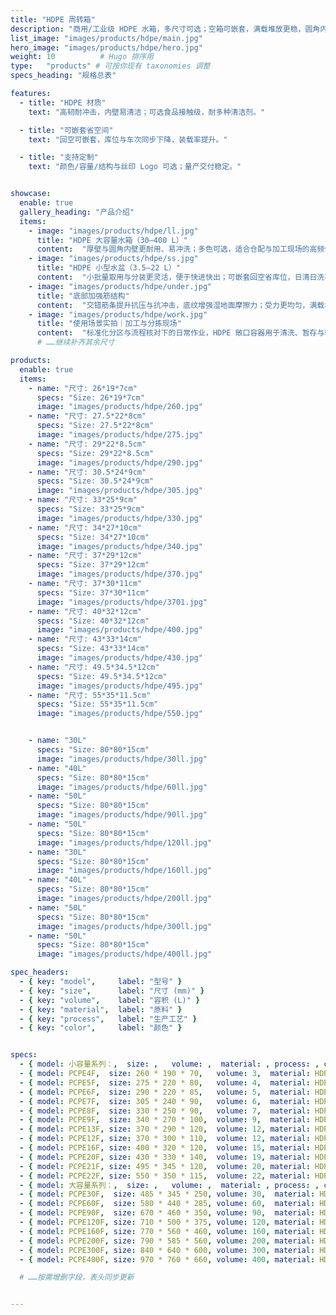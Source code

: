 ```yaml
---
title: "HDPE 周转箱"
description: "商用/工业级 HDPE 水箱，多尺寸可选；空箱可嵌套，满载堆放更稳，圆角内壁好清洗。"
list_image: "images/products/hdpe/main.jpg"
hero_image: "images/products/hdpe/hero.jpg"
weight: 10          # Hugo 排序用
type:   "products" # 可按你现有 taxonomies 调整
specs_heading: "规格总表"

features:
  - title: "HDPE 材质"
    text: "高韧耐冲击，内壁易清洁；可选食品接触级，耐多种清洁剂。"

  - title: "可嵌套省空间"
    text: "回空可嵌套，库位与车次同步下降，装载率提升。"

  - title: "支持定制"
    text: "颜色/容量/结构与丝印 Logo 可选；量产交付稳定。"


showcase:
  enable: true
  gallery_heading: "产品介绍"
  items:
    - image: "images/products/hdpe/ll.jpg"
      title: "HDPE 大容量水箱（30–400 L）"
      content:  "厚壁与圆角内壁更耐用、易冲洗；多色可选，适合仓配与加工现场的高频使用。"
    - image: "images/products/hdpe/ss.jpg"
      title: "HDPE 小型水盆（3.5–22 L）"
      content:  "小批量取用与分装更灵活，便于快进快出；可嵌套回空省库位，日清日洗不易挂污。"
    - image: "images/products/hdpe/under.jpg"
      title: "底部加强筋结构"
      content:  "交错筋条提升抗压与抗冲击，底纹增强湿地面摩擦力；受力更均匀，满载堆放更稳。"
    - image: "images/products/hdpe/work.jpg"
      title: "使用场景实拍｜加工与分拣现场"
      content:  "标准化分区与流程核对下的日常作业，HDPE 敞口容器用于清洗、暂存与转运。"
      # ……继续补齐其余尺寸

products:
  enable: true
  items:
    - name: "尺寸: 26*19*7cm"
      specs: "Size: 26*19*7cm"
      image: "images/products/hdpe/260.jpg"
    - name: "尺寸: 27.5*22*8cm"
      specs: "Size: 27.5*22*8cm"
      image: "images/products/hdpe/275.jpg"
    - name: "尺寸: 29*22*8.5cm"
      specs: "Size: 29*22*8.5cm"
      image: "images/products/hdpe/290.jpg"
    - name: "尺寸: 30.5*24*9cm"
      specs: "Size: 30.5*24*9cm"
      image: "images/products/hdpe/305.jpg"
    - name: "尺寸: 33*25*9cm"
      specs: "Size: 33*25*9cm"
      image: "images/products/hdpe/330.jpg"
    - name: "尺寸: 34*27*10cm"
      specs: "Size: 34*27*10cm"
      image: "images/products/hdpe/340.jpg"
    - name: "尺寸: 37*29*12cm"
      specs: "Size: 37*29*12cm"
      image: "images/products/hdpe/370.jpg"
    - name: "尺寸: 37*30*11cm"
      specs: "Size: 37*30*11cm"
      image: "images/products/hdpe/3701.jpg"
    - name: "尺寸: 40*32*12cm"
      specs: "Size: 40*32*12cm"
      image: "images/products/hdpe/400.jpg"
    - name: "尺寸: 43*33*14cm"
      specs: "Size: 43*33*14cm"
      image: "images/products/hdpe/430.jpg"
    - name: "尺寸: 49.5*34.5*12cm"
      specs: "Size: 49.5*34.5*12cm"
      image: "images/products/hdpe/495.jpg"
    - name: "尺寸: 55*35*11.5cm"
      specs: "Size: 55*35*11.5cm"
      image: "images/products/hdpe/550.jpg"


    - name: "30L"
      specs: "Size: 80*80*15cm"
      image: "images/products/hdpe/30ll.jpg"
    - name: "40L"
      specs: "Size: 80*80*15cm"
      image: "images/products/hdpe/60ll.jpg"
    - name: "50L"
      specs: "Size: 80*80*15cm"
      image: "images/products/hdpe/90ll.jpg"
    - name: "50L"
      specs: "Size: 80*80*15cm"
      image: "images/products/hdpe/120ll.jpg"
    - name: "30L"
      specs: "Size: 80*80*15cm"
      image: "images/products/hdpe/160ll.jpg"
    - name: "40L"
      specs: "Size: 80*80*15cm"
      image: "images/products/hdpe/200ll.jpg"
    - name: "50L"
      specs: "Size: 80*80*15cm"
      image: "images/products/hdpe/300ll.jpg"
    - name: "50L"
      specs: "Size: 80*80*15cm"
      image: "images/products/hdpe/400ll.jpg"

spec_headers:
  - { key: "model",     label: "型号" }
  - { key: "size",      label: "尺寸 (mm)" }
  - { key: "volume",    label: "容积 (L)" }
  - { key: "material",  label: "原料" }
  - { key: "process",   label: "生产工艺" }
  - { key: "color",     label: "颜色" }


specs:
  - { model: 小容量系列：,  size: ,   volume: ,  material: , process: , color:  }
  - { model: PCPE4F,  size: 260 * 190 * 70,   volume: 3,  material: HDPE, process: 注塑, color: 红 / 蓝 / 白 }
  - { model: PCPE5F,  size: 275 * 220 * 80,   volume: 4,  material: HDPE, process: 注塑, color: 红 / 蓝 / 白 }
  - { model: PCPE6F,  size: 290 * 220 * 85,   volume: 5,  material: HDPE, process: 注塑, color: 红 / 蓝 / 白 }
  - { model: PCPE7F,  size: 305 * 240 * 90,   volume: 6,  material: HDPE, process: 注塑, color: 红 / 蓝 / 白 }
  - { model: PCPE8F,  size: 330 * 250 * 90,   volume: 7,  material: HDPE, process: 注塑, color: 红 / 蓝 / 白 }
  - { model: PCPE9F,  size: 340 * 270 * 100,  volume: 9,  material: HDPE, process: 注塑, color: 红 / 蓝 / 白 }
  - { model: PCPE13F, size: 370 * 290 * 120,  volume: 12, material: HDPE, process: 注塑, color: 红 / 蓝 / 白 }
  - { model: PCPE12F, size: 370 * 300 * 110,  volume: 12, material: HDPE, process: 注塑, color: 红 / 蓝 / 白 }
  - { model: PCPE16F, size: 400 * 320 * 120,  volume: 15, material: HDPE, process: 注塑, color: 红 / 蓝 / 白 }
  - { model: PCPE20F, size: 430 * 330 * 140,  volume: 19, material: HDPE, process: 注塑, color: 红 / 蓝 / 白 }
  - { model: PCPE21F, size: 495 * 345 * 120,  volume: 20, material: HDPE, process: 注塑, color: 红 / 蓝 / 白 }
  - { model: PCPE22F, size: 550 * 350 * 115,  volume: 22, material: HDPE, process: 注塑, color: 红 / 蓝 / 白 }
  - { model: 大容量系列：,  size: ,   volume: ,  material: , process: , color:  }
  - { model: PCPE30F,  size: 485 * 345 * 250, volume: 30,  material: HDPE, process: 注塑, color: 红 / 蓝 / 白 }
  - { model: PCPE60F,  size: 580 * 440 * 285, volume: 60,  material: HDPE, process: 注塑, color: 红 / 蓝 / 白 }
  - { model: PCPE90F,  size: 670 * 460 * 350, volume: 90,  material: HDPE, process: 注塑, color: 红 / 蓝 / 白 }
  - { model: PCPE120F, size: 710 * 500 * 375, volume: 120, material: HDPE, process: 注塑, color: 红 / 蓝 / 白 }
  - { model: PCPE160F, size: 770 * 560 * 460, volume: 160, material: HDPE, process: 注塑, color: 红 / 蓝 / 白 }
  - { model: PCPE200F, size: 790 * 585 * 560, volume: 200, material: HDPE, process: 注塑, color: 红 / 蓝 / 白 }
  - { model: PCPE300F, size: 840 * 640 * 600, volume: 300, material: HDPE, process: 注塑, color: 红 / 蓝 / 白 }
  - { model: PCPE400F, size: 970 * 760 * 660, volume: 400, material: HDPE, process: 注塑, color: 红 / 蓝 / 白 }

  # ……按需增删字段，表头同步更新


---
```


